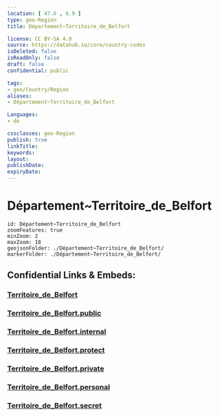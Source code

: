 ```yaml
---
location: [ 47.6 , 6.9 ] 
type: geo-Region
title: Département~Territoire_de_Belfort

license: CC BY-SA 4.0
source: https://datahub.io/core/country-codes
isDeleted: false
isReadOnly: false
draft: false
confidential: public

tags:
- geo/Country/Region
aliases:
- Département~Territoire_de_Belfort

Languages:
- de

cssclasses: geo-Region
publish: true
linkTitle: 
keywords: 
layout: 
publishDate: 
expiryDate: 
---
```


# Département~Territoire_de_Belfort

```leaflet
id: Département~Territoire_de_Belfort
zoomFeatures: true 
minZoom: 2 
maxZoom: 18
geojsonFolder: ./Département~Territoire_de_Belfort/
markerFolder: ./Département~Territoire_de_Belfort/
```


## Confidential Links & Embeds: 

### [Territoire_de_Belfort](/_Standards/Earth/Continent/Europe/Europe~West/France/regions~France/Bourgogne-Franche-Comté/departments~Bourgogne-Franche-Comté/Territoire_de_Belfort.md) 

### [Territoire_de_Belfort.public](/_public/Earth/Continent/Europe/Europe~West/France/regions~France/Bourgogne-Franche-Comté/departments~Bourgogne-Franche-Comté/Territoire_de_Belfort.public.md) 

### [Territoire_de_Belfort.internal](/_internal/Earth/Continent/Europe/Europe~West/France/regions~France/Bourgogne-Franche-Comté/departments~Bourgogne-Franche-Comté/Territoire_de_Belfort.internal.md) 

### [Territoire_de_Belfort.protect](/_protect/Earth/Continent/Europe/Europe~West/France/regions~France/Bourgogne-Franche-Comté/departments~Bourgogne-Franche-Comté/Territoire_de_Belfort.protect.md) 

### [Territoire_de_Belfort.private](/_private/Earth/Continent/Europe/Europe~West/France/regions~France/Bourgogne-Franche-Comté/departments~Bourgogne-Franche-Comté/Territoire_de_Belfort.private.md) 

### [Territoire_de_Belfort.personal](/_personal/Earth/Continent/Europe/Europe~West/France/regions~France/Bourgogne-Franche-Comté/departments~Bourgogne-Franche-Comté/Territoire_de_Belfort.personal.md) 

### [Territoire_de_Belfort.secret](/_secret/Earth/Continent/Europe/Europe~West/France/regions~France/Bourgogne-Franche-Comté/departments~Bourgogne-Franche-Comté/Territoire_de_Belfort.secret.md)

